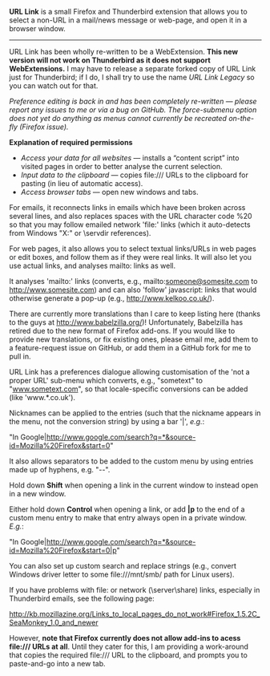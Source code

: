 **URL Link** is a small Firefox and Thunderbird extension that allows you to select a non-URL in a mail/news message or web-page, and open it in a browser window.
___
URL Link has been wholly re-written to be a WebExtension. **This new version will not work on Thunderbird as it does not support WebExtensions.** I may have to release a separate forked copy of URL Link just for Thunderbird; if I do, I shall try to use the name *URL Link Legacy* so you can watch out for that.

*Preference editing is back in and has been completely re-written — please report any issues to me or via a bug on GitHub.  The force-submenu option does not yet do anything as menus cannot currently be recreated on-the-fly (Firefox issue).*

**Explanation of required permissions**
* _Access your data for all websites_ — installs a “content script” into visited pages in order to better analyse the current selection.
* _Input data to the clipboard_ — copies file:/// URLs to the clipboard for pasting (in lieu of automatic access).
* _Access browser tabs_ — open new windows and tabs.


For emails, it reconnects links in emails which have been broken across several lines, and also replaces spaces with the URL character code %20 so that you may follow emailed network 'file:' links (which it auto-detects from Windows "X:" or \\servdir references).

For web pages, it also allows you to select textual links/URLs in web pages or edit boxes, and follow them as if they were real links. It will also let you use actual links, and analyses mailto: links as well.

It analyses 'mailto:' links (converts, e.g., mailto:someone@somesite.com to http://www.somesite.com) and can also 'follow' javascript: links that would otherwise generate a pop-up (e.g., http://www.kelkoo.co.uk/).

There are currently more translations than I care to keep listing here (thanks to the guys at http://www.babelzilla.org/)!  Unfortunately, Babelzilla has retired due to the new format of Firefox add-ons.  If you would like to provide new translations, or fix existing ones, please email me, add them to a feature-request issue on GitHub, or add them in a GitHub fork for me to pull in.


URL Link has a preferences dialogue allowing customisation of the 'not a proper URL' sub-menu which converts, e.g., "sometext" to "www.sometext.com", so that locale-specific conversions can be added (like 'www.*.co.uk').

Nicknames can be applied to the entries (such that the nickname appears in the menu, not the conversion string) by using a bar '|', *e.g.*:

"In Google|http://www.google.com/search?q=*&source-id=Mozilla%20Firefox&start=0"

It also allows separators to be added to the custom menu by using entries made up of hyphens, e.g. "--".

Hold down **Shift** when opening a link in the current window to instead open in a new window.

Either hold down **Control** when opening a link, or add **|p** to the end of a custom menu entry to make that entry always open in  a private window.  *E.g.*:

"In Google|http://www.google.com/search?q=*&source-id=Mozilla%20Firefox&start=0|p"

You can also set up custom search and replace strings (e.g., convert Windows driver letter to some file:///mnt/smb/ path for Linux users).


If you have problems with file: or network (\\server\share) links, especially in Thunderbird emails, see the following page:

http://kb.mozillazine.org/Links_to_local_pages_do_not_work#Firefox_1.5.2C_SeaMonkey_1.0_and_newer

However, **note that Firefox currently does not allow add-ins to acess file:/// URLs at all**.  Until they cater for this, I am providing a work-around that copies the required file:/// URL to the clipboard, and prompts you to paste-and-go into a new tab.
